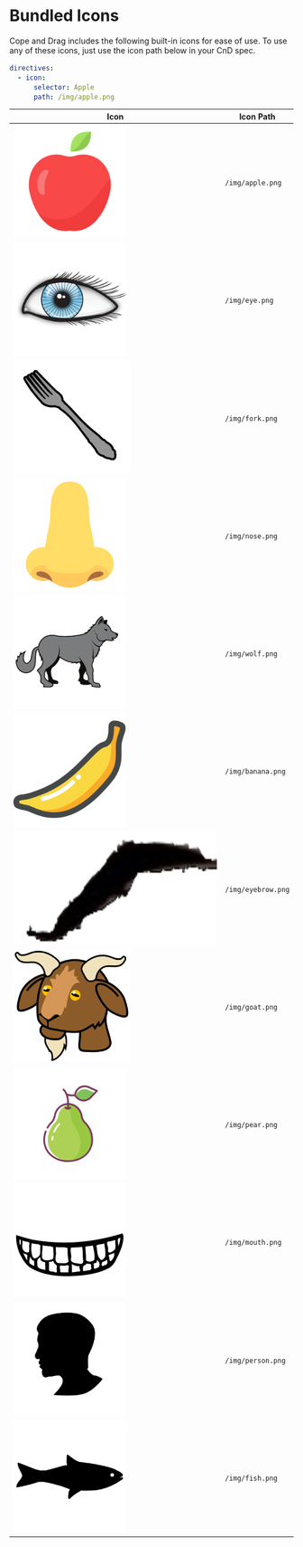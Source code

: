 # Bundled Icons

Cope and Drag includes the following built-in icons for ease of use. To use any of these icons,
just use the icon path below in your CnD spec.

```yaml
directives:
  - icon:
      selector: Apple
      path: /img/apple.png
```

| Icon                              | Icon Path                     |
|-----------------------------------|-------------------------------|
| <img src="img/apple.png" style="height:200px;">       | `/img/apple.png`     |
| <img src="img/eye.png" style="height:200px;">         | `/img/eye.png`       |
| <img src="img/fork.png" style="height:200px;">        | `/img/fork.png`      |
| <img src="img/nose.png" style="height:200px;">        | `/img/nose.png`      |
| <img src="img/wolf.png" style="height:200px;">        | `/img/wolf.png`      |
| <img src="img/banana.png" style="height:200px;">      | `/img/banana.png`    |
| <img src="img/eyebrow.png" style="height:200px;">     | `/img/eyebrow.png`   |
| <img src="img/goat.png" style="height:200px;">        | `/img/goat.png`      |
| <img src="img/pear.png" style="height:200px;">        | `/img/pear.png`      |
| <img src="img/mouth.png" style="height:200px;">       | `/img/mouth.png`     |
| <img src="img/person.png" style="height:200px;">      | `/img/person.png`    |
| <img src="img/fish.png" style="height:200px;">        | `/img/fish.png`      |
